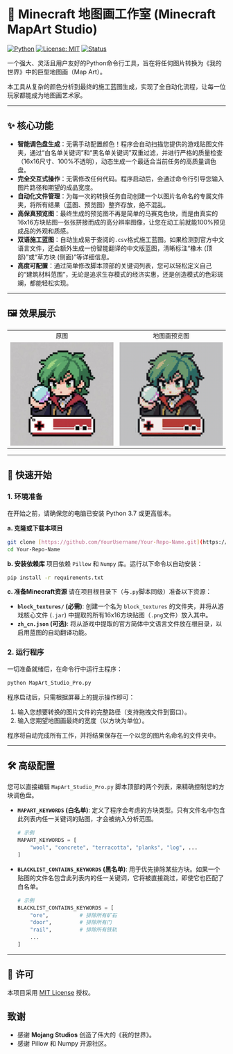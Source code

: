 # 🎨 Minecraft 地图画工作室 (Minecraft MapArt Studio)

[![Python](https://img.shields.io/badge/Python-3.7+-blue.svg)](https://www.python.org/)
[![License: MIT](https://img.shields.io/badge/License-MIT-yellow.svg)](https://opensource.org/licenses/MIT)
[![Status](https://img.shields.io/badge/status-stable-green.svg)](https://github.com/)

一个强大、灵活且用户友好的Python命令行工具，旨在将任何图片转换为《我的世界》中的巨型地图画（Map Art）。

本工具从复杂的颜色分析到最终的施工蓝图生成，实现了全自动化流程，让每一位玩家都能成为地图画艺术家。

---

## ✨ 核心功能

* **智能调色盘生成**：无需手动配置颜色！程序会自动扫描您提供的游戏贴图文件夹，通过“白名单关键词”和“黑名单关键词”双重过滤，并进行严格的质量检查（16x16尺寸、100%不透明），动态生成一个最适合当前任务的高质量调色盘。
* **完全交互式操作**：无需修改任何代码。程序启动后，会通过命令行引导您输入图片路径和期望的成品宽度。
* **自动化文件管理**：为每一次的转换任务自动创建一个以图片名命名的专属文件夹，将所有结果（蓝图、预览图）整齐存放，绝不混乱。
* **高保真预览图**：最终生成的预览图不再是简单的马赛克色块，而是由真实的16x16方块贴图一张张拼接而成的高分辨率图像，让您在动工前就能100%预见成品的外观和质感。
* **双语施工蓝图**：自动生成易于查阅的`.csv`格式施工蓝图。如果检测到官方中文语言文件，还会额外生成一份智能翻译的中文版蓝图，清晰标注“橡木 (顶部)”或“草方块 (侧面)”等详细信息。
* **高度可配置**：通过简单修改脚本顶部的关键词列表，您可以轻松定义自己的“建筑材料范围”，无论是追求生存模式的经济实惠，还是创造模式的色彩斑斓，都能轻松实现。

---

## 🖼️ 效果展示

<table>
  <tr>
    <td align="center">原图</td>
    <td align="center">地图画预览图</td>
  </tr>
  <tr>
    <td><img src="preview1.jpg" width="250"></td>
    <td><img src="preview.png" width="250"></td>
  </tr>
</table>

---

## 🚀 快速开始

### 1. 环境准备

在开始之前，请确保您的电脑已安装 Python 3.7 或更高版本。

**a. 克隆或下载本项目**
```bash
git clone [https://github.com/YourUsername/Your-Repo-Name.git](https://github.com/YourUsername/Your-Repo-Name.git)
cd Your-Repo-Name
```

**b. 安装依赖库**
项目依赖 `Pillow` 和 `Numpy` 库。运行以下命令以自动安装：
```bash
pip install -r requirements.txt
```

**c. 准备Minecraft资源**
请在项目根目录下（与`.py`脚本同级）准备以下资源：
* **`block_textures/` (必需)**: 创建一个名为 `block_textures` 的文件夹，并将从游戏核心文件 (`.jar`) 中提取的所有16x16方块贴图（`.png`文件）放入其中。
* **`zh_cn.json` (可选)**: 将从游戏中提取的官方简体中文语言文件放在根目录，以启用蓝图的自动翻译功能。

### 2. 运行程序

一切准备就绪后，在命令行中运行主程序：

```bash
python MapArt_Studio_Pro.py
```

程序启动后，只需根据屏幕上的提示操作即可：
1.  输入您想要转换的图片文件的完整路径（支持拖拽文件到窗口）。
2.  输入您期望地图画最终的宽度（以方块为单位）。

程序将自动完成所有工作，并将结果保存在一个以您的图片名命名的文件夹中。

---

## 🛠️ 高级配置

您可以直接编辑 `MapArt_Studio_Pro.py` 脚本顶部的两个列表，来精确控制您的方块调色盘。

* **`MAPART_KEYWORDS` (白名单)**:
    定义了程序会考虑的方块类型。只有文件名中包含此列表内任一关键词的贴图，才会被纳入分析范围。
    ```python
    # 示例
    MAPART_KEYWORDS = [
        "wool", "concrete", "terracotta", "planks", "log", ...
    ]
    ```

* **`BLACKLIST_CONTAINS_KEYWORDS` (黑名单)**:
    用于优先排除某些方块。如果一个贴图的文件名包含此列表内的任一关键词，它将被直接跳过，即使它也匹配了白名单。
    ```python
    # 示例
    BLACKLIST_CONTAINS_KEYWORDS = [
        "ore",          # 排除所有矿石
        "door",         # 排除所有门
        "rail",         # 排除所有铁轨
        ...
    ]
    ```

---

## 📄 许可

本项目采用 [MIT License](https://opensource.org/licenses/MIT) 授权。

## 致谢

* 感谢 **Mojang Studios** 创造了伟大的《我的世界》。
* 感谢 Pillow 和 Numpy 开源社区。
